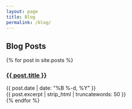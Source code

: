 ```yaml
---
layout: page
title: Blog
permalink: /blog/
---
```


<div class="blog-content">
  <h2>Blog Posts</h2>
  
  <div class="post-list">
    {% for post in site.posts %}
      <article class="post-item">
        <h3 class="post-title">
          <a href="{{ post.url | relative_url }}">{{ post.title }}</a>
        </h3>
        <div class="post-meta">
          <time datetime="{{ post.date | date_to_xmlschema }}">{{ post.date | date: "%B %-d, %Y" }}</time>
        </div>
        <div class="post-excerpt">
          {{ post.excerpt | strip_html | truncatewords: 50 }}
        </div>
      </article>
    {% endfor %}
  </div>
</div> 